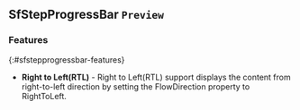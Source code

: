 ## SfStepProgressBar `Preview`

### Features
{:#sfstepprogressbar-features}

* **Right to Left(RTL)** - Right to Left(RTL) support displays the content from right-to-left direction by setting the FlowDirection property to RightToLeft.

